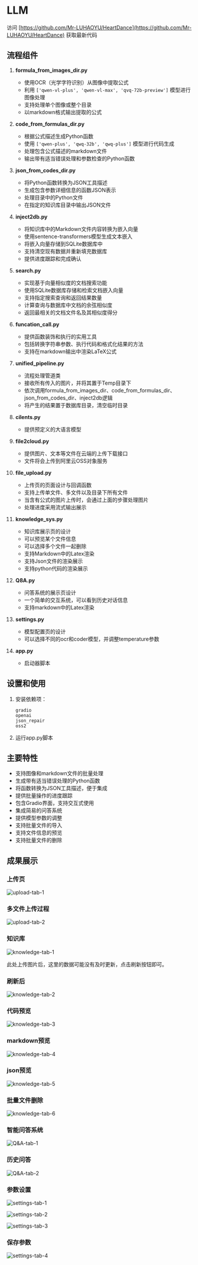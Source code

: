 # LLM

访问 [https://github.com/Mr-LUHAOYU/HeartDance](https://github.com/Mr-LUHAOYU/HeartDance) 获取最新代码

## 流程组件

1. **formula_from_images_dir.py**
   - 使用OCR（光学字符识别）从图像中提取公式
   - 利用 `['qwen-vl-plus', 'qwen-vl-max', 'qvq-72b-preview']` 模型进行图像处理
   - 支持处理单个图像或整个目录
   - 以markdown格式输出提取的公式

2. **code_from_formulas_dir.py**
   - 根据公式描述生成Python函数
   - 使用 `['qwen-plus', 'qwq-32b', 'qwq-plus']` 模型进行代码生成
   - 处理包含公式描述的markdown文件
   - 输出带有适当错误处理和参数检查的Python函数

3. **json_from_codes_dir.py**
   - 将Python函数转换为JSON工具描述
   - 生成包含参数详细信息的函数JSON表示
   - 处理目录中的Python文件
   - 在指定的知识库目录中输出JSON文件

4. **inject2db.py**
   - 将知识库中的Markdown文件内容转换为嵌入向量
   - 使用sentence-transformers模型生成文本嵌入
   - 将嵌入向量存储到SQLite数据库中
   - 支持清空现有数据并重新填充数据库
   - 提供进度跟踪和完成确认

5. **search.py**
   - 实现基于向量相似度的文档搜索功能
   - 使用SQLite数据库存储和检索文档嵌入向量
   - 支持指定搜索查询和返回结果数量
   - 计算查询与数据库中文档的余弦相似度
   - 返回最相关的文档文件名及其相似度得分


6. **funcation_call.py**
   - 提供函数装饰和执行的实用工具
   - 包括转换字符串参数、执行代码和格式化结果的方法
   - 支持在markdown输出中渲染LaTeX公式
7. **unified_pipeline.py**
   - 流程处理管道类
   - 接收所有传入的图片，并将其置于Temp目录下
   - 依次调用formula_from_images_dir、code_from_formulas_dir、json_from_codes_dir、inject2db逻辑
   - 将产生的结果置于数据库目录，清空临时目录
8. **cilents.py**
   - 提供预定义的大语言模型
9. **file2cloud.py**
   - 提供图片、文本等文件在云端的上传下载接口
   - 文件将会上传到阿里云OSS对象服务
10. **file_upload.py**
    - 上传页的页面设计与回调函数
    - 支持上传单文件、多文件以及目录下所有文件
    - 当含有公式的图片上传时，会通过上面的步骤处理图片
    - 处理进度采用流式输出展示
11. **knowledge_sys.py**
    - 知识库展示页的设计
    - 可以预览某个文件信息
    - 可以选择多个文件一起删除
    - 支持Markdown中的Latex渲染
    - 支持Json文件的渲染展示
    - 支持python代码的渲染展示
12. **Q8A.py**
    - 问答系统的展示页设计
    - 一个简单的交互系统，可以看到历史对话信息
    - 支持markdown中的Latex渲染
13. **settings.py**
    - 模型配置页的设计
    - 可以选择不同的ocr和coder模型，并调整temperature参数
14. **app.py**
    - 启动器脚本

## 设置和使用

1. 安装依赖项：
   ```
   gradio
   openai
   json_repair
   oss2
   ```

2. 运行app.py脚本

## 主要特性

- 支持图像和markdown文件的批量处理
- 生成带有适当错误处理的Python函数
- 将函数转换为JSON工具描述，便于集成
- 提供批量操作的进度跟踪
- 包含Gradio界面，支持交互式使用
- 集成简易的问答系统
- 提供模型参数的调整
- 支持批量文件的导入
- 支持文件信息的预览
- 支持批量文件的删除

## 成果展示

### 上传页

![upload-tab-1](img-src/upload-tab-1.png)

### 多文件上传过程

![upload-tab-2](img-src/upload-tab-2.png)

### 知识库

![knowledge-tab-1](img-src/knowledge-tab-1.png)

此处上传图片后，这里的数据可能没有及时更新，点击刷新按钮即可。

### 刷新后

![knowledge-tab-2](img-src/knowledge-tab-2.png)

### 代码预览

![knowledge-tab-3](img-src/knowledge-tab-3.png)

### markdown预览

![knowledge-tab-4](img-src/knowledge-tab-4.png)

### json预览

![knowledge-tab-5](img-src/knowledge-tab-5.png)

### 批量文件删除

![knowledge-tab-6](img-src/knowledge-tab-6.png)

### 智能问答系统

![Q&A-tab-1](img-src/Q&A-tab-1.png)

### 历史问答

![Q&A-tab-2](img-src/Q&A-tab-2.png)

### 参数设置

![settings-tab-1](img-src/settings-tab-1.png)

![settings-tab-2](img-src/settings-tab-2.png)

![settings-tab-3](img-src/settings-tab-3.png)

### 保存参数

![settings-tab-4](img-src/settings-tab-4.png)
